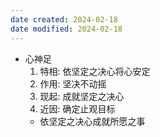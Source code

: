 ```yaml
---
date created: 2024-02-18
date modified: 2024-02-18
---
```

- 心神足
    1. 特相: 依坚定之决心将心安定
    2. 作用: 坚决不动摇
    3. 现起: 成就坚定之决心
    4. 近因: 确定止观目标
    - 依坚定之决心成就所愿之事

